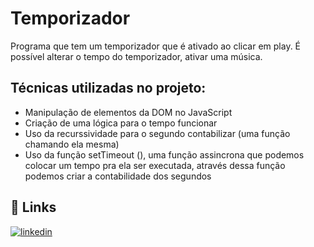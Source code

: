 # Temporizador

Programa que tem um temporizador que é ativado ao clicar em play. É possível alterar o tempo do temporizador, ativar uma música.

## Técnicas utilizadas no projeto:

- Manipulação de elementos da DOM no JavaScript
- Criação de uma lógica para o tempo funcionar
- Uso da recurssividade para o segundo contabilizar (uma função chamando ela mesma)
- Uso da função setTimeout (), uma função assincrona que podemos colocar um tempo pra ela ser executada, através dessa função podemos criar a contabilidade dos segundos

## 🔗 Links
[![linkedin](https://img.shields.io/badge/linkedin-0A66C2?style=for-the-badge&logo=linkedin&logoColor=white)](https://www.linkedin.com/in/mateus-carvalho-programador-2b9313249/)


